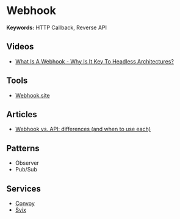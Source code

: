 # Webhook

**Keywords:** HTTP Callback, Reverse API

<!--
API use Polling to get data from the server.
Webhook use Pushing to send data to the server.
-->

## Videos

- [What Is A Webhook - Why Is It Key To Headless Architectures?](https://youtube.com/watch?v=Mfzucn4f9Xk)

## Tools

- [Webhook.site](https://webhook.site)

## Articles

- [Webhook vs. API: differences (and when to use each)](https://zapier.com/blog/webhook-vs-api/)

<!--
https://getvero.com/resources/webhooks/
-->

## Patterns

- Observer
- Pub/Sub

## Services

- [Convoy](/convoy.md)
- [Svix](/svix/README.md)
